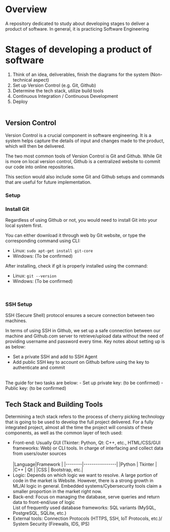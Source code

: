 # Overview
A repository dedicated to study about developing stages to deliver a product of software. In general, it is practicing Software Engineering <br>

# Stages of developing a product of software
1. Think of an idea, deliverables, finish the diagrams for the system (Non-technical aspect)
2. Set up Version Control (e.g. Git, Github)
3. Determine the tech stack, utilize build tools
4. Continuous Integration / Continuous Development
5. Deploy
<br><br>
## Version Control
Version Control is a crucial component in software engineering. It is a system helps capture the details of input and changes made to the product, which will then be delivered. <br>

The two most common tools of Version Control is Git and Github. While Git is more on local version control, Github is a centralized website to commit our code into online repositories.<br>

This section would also include some Git and Github setups and commands that are useful for future implementation.<br>

### Setup
### Install Git<br>

Regardless of using Github or not, you would need to install Git into your local system first. <br>

You can either download it through web by Git website, or type the corresponding command using CLI:
- Linux: `sudo apt-get install git-core`
- Windows: (To be confirmed)

After installing, check if git is properly installed using the command:
- Linux: `git --version`
- Windows: (To be confirmed)
<br>

### SSH Setup

SSH (Secure Shell) protocol ensures a secure connection between two machines.<br>

In terms of using SSH in Github, we set up a safe connection between our machine and Github.com server to retrieve/upload data without the need of providing username and password every time. Key notes about setting up is as below:
- Set a private SSH and add to SSH Agent
- Add public SSH key to account on Github before using the key to authenticate and commit
<br>
The guide for two tasks are below:
- Set up private key: (to be confirmed)
- Public key: (to be confirmed)

## Tech Stack and Building Tools
Determining a tech stack refers to the process of cherry picking technology that is going to be used to develop the full project delivered. For a fully integrated project, almost all the time the project will consists of these components, as well as the common layer of tech used:
- Front-end: Usually GUI (Tkinter: Python, Qt: C++, etc., HTML/CSS/GUI frameworks: Web) or CLI tools. In charge of interfacing and collect data from users/outer sources <br><br>
  |Language|Framework       |
  |--------|----------------|
  |Python  | Tkinter        |
  |C++     | Qt             |
  |CSS     | Bootstrap, etc.|
- Logic: Depends on which logic we want to resolve. A large portion of code in the market is Website. However, there is a strong growth in ML/AI logic in general. Embedded systems/Cybersecurity tools claim a smaller proportion in the market right now.
- Back-end: Focus on managing the database, serve queries and return data to front-end/use of logic<br>
  List of frequently used database frameworks: SQL variants (MySQL, PostgreSQL, SQLite, etc.) <br>
- External tools: Connection Protocols (HTTPS, SSH, IoT Protocols, etc.)/ System Security (Firewalls, IDS, IPS)

















